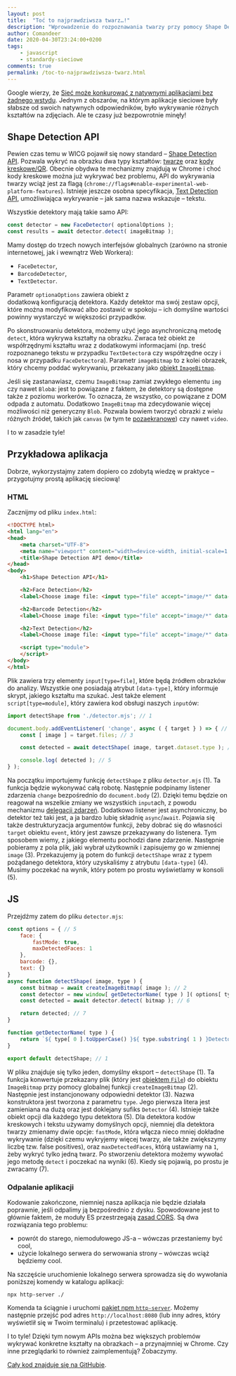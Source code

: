 ```yaml
---
layout: post
title:  "Toć to najprawdziwsza twarz…!"
description: "Wprowadzenie do rozpoznawania twarzy przy pomocy Shape Detection API."
author: Comandeer
date: 2020-04-30T23:24:00+0200
tags:
    - javascript
    - standardy-sieciowe
comments: true
permalink: /toc-to-najprawdziwsza-twarz.html
---
```


Google wierzy, że [Sieć może konkurować z natywnymi aplikacjami bez żadnego wstydu](https://www.chromium.org/teams/web-capabilities-fugu). Jednym z obszarów, na którym aplikacje sieciowe były słabsze od swoich natywnych odpowiedników, było wykrywanie różnych kształtów na zdjęciach. Ale te czasy już bezpowrotnie minęły!<!--more-->

## Shape Detection API

Pewien czas temu w WICG pojawił się nowy standard – [Shape Detection API](https://wicg.github.io/shape-detection-api/). Pozwala wykryć na obrazku dwa typy kształtów: [twarze](https://wicg.github.io/shape-detection-api/#face-detection-api) oraz [kody kreskowe/QR](https://wicg.github.io/shape-detection-api/#barcode-detection-api). Obecnie obydwa te mechanizmy znajdują w Chrome i choć kody kreskowe można już wykrywać bez problemu, API do wykrywania twarzy wciąż jest za flagą (`chrome://flags#enable-experimental-web-platform-features`). Istnieje jeszcze osobna specyfikacja, [Text Detection API](https://wicg.github.io/shape-detection-api/text.html), umożliwiająca wykrywanie – jak sama nazwa wskazuje – tekstu.

Wszystkie detektory mają takie samo API:

```javascript
const detector = new FaceDetector( optionalOptions );
const results = await detector.detect( imageBitmap );
```

Mamy dostęp do trzech nowych interfejsów globalnych (zarówno na stronie internetowej, jak i wewnątrz Web Workera):

* `FaceDetector`,
*  `BarcodeDetector`,
* `TextDetector`.

Parametr `optionaOptions` zawiera obiekt z dodatkową konfiguracją detektora. Każdy detektor ma swój zestaw opcji, które można modyfikować albo zostawić w spokoju – ich domyślne wartości powinny wystarczyć w większości przypadków.

Po skonstruowaniu detektora, możemy użyć jego asynchroniczną metodę `detect`, która wykrywa kształty na obrazku. Zwraca też obiekt ze współrzędnymi kształtu wraz z dodatkowymi informacjami (np. treść rozpoznanego tekstu w przypadku `TextDetector`a czy współrzędne oczy i nosa w przypadku `FaceDetector`a). Parametr `imageBitmap` to z kolei obrazek, który chcemy poddać wykrywaniu, przekazany jako [obiekt `ImageBitmap`](https://html.spec.whatwg.org/multipage/imagebitmap-and-animations.html#imagebitmap).

<p class="note">Jeśli się zastanawiasz, czemu <code>ImageBitmap</code> zamiat zwykłego elementu <code>img</code> czy nawet <code>Blob</code>a: jest to powiązane z faktem, że detektory są dostępne także z poziomu workerów. To oznacza, że wszystko, co powiązane z DOM odpada z automatu. Dodatkowo <code>ImageBitmap</code> ma zdecydowanie więcej możliwości niż generyczny <code>Blob</code>. Pozwala bowiem tworzyć obrazki z wielu różnych źródeł, takich jak <code>canvas</code> (w tym te <a href="https://developer.mozilla.org/en-US/docs/Web/API/OffscreenCanvas" rel="noreferrer noopener">pozaekranowe</a>) czy nawet <code>video</code>.</p>

I to w zasadzie tyle!

## Przykładowa aplikacja

Dobrze, wykorzystajmy zatem dopiero co zdobytą wiedzę w praktyce – przygotujmy prostą aplikację sieciową!

### HTML

Zacznijmy od pliku `index.html`:

```html
<!DOCTYPE html>
<html lang="en">
<head>
	<meta charset="UTF-8">
	<meta name="viewport" content="width=device-width, initial-scale=1.0">
	<title>Shape Detection API demo</title>
</head>
<body>
	<h1>Shape Detection API</h1>

	<h2>Face Detection</h2>
	<label>Choose image file: <input type="file" accept="image/*" data-type="face"></label>

	<h2>Barcode Detection</h2>
	<label>Choose image file: <input type="file" accept="image/*" data-type="barcode"></label>

	<h2>Text Detection</h2>
	<label>Choose image file: <input type="file" accept="image/*" data-type="text"></label>

	<script type="module">
	</script>
</body>
</html>
```

Plik zawiera trzy elementy `input[type=file]`, które będą źródłem obrazków do analizy. Wszystkie one posiadają atrybut `[data-type]`, który informuje skrypt, jakiego kształtu ma szukać. Jest także element `script[type=module]`, który zawiera kod obsługi naszych `input`ów:

```javascript
import detectShape from './detector.mjs'; // 1

document.body.addEventListener( 'change', async ( { target } ) => { // 2
	const [ image ] = target.files; // 3

	const detected = await detectShape( image, target.dataset.type ); // 4

	console.log( detected ); // 5
} );
```

Na początku importujemy funkcję `detectShape` z pliku `detector.mjs` (1). Ta funkcja będzie wykonywać całą robotę. Następnie podpinamy listener zdarzenia `change` bezpośrednio do `document.body` (2). Dzięki temu będzie on reagował na wszelkie zmiany we wszystkich `input`ach, z powodu mechanizmu [delegacji zdarzeń](https://javascript.info/event-delegation). Dodatkowo listener jest asynchroniczny, bo detektor też taki jest, a ja bardzo lubię składnię `async`/`await`. Pojawia się także destrukturyzacja argumentów funkcji, żeby dobrać się do własności `target` obiektu `event`, który jest zawsze przekazywany do listenera. Tym sposobem wiemy, z jakiego elementu pochodzi dane zdarzenie. Następnie pobieramy z pola plik, jaki wybrał użytkownik i zapisujemy go w zmiennej `image` (3). Przekazujemy ją potem do funkcji `detectShape` wraz z typem pożądanego detektora, który uzyskaliśmy z atrybutu `[data-type]` (4). Musimy poczekać na wynik, który potem po prostu wyświetlamy w konsoli (5).

## JS

Przejdźmy zatem do pliku `detector.mjs`:

```javascript
const options = { // 5
	face: {
		fastMode: true,
		maxDetectedFaces: 1
	},
	barcode: {},
	text: {}
}
async function detectShape( image, type ) {
	const bitmap = await createImageBitmap( image ); // 2
	const detector = new window[ getDetectorName( type ) ]( options[ type ] ); //3
	const detected = await detector.detect( bitmap ); // 6

	return detected; // 7
}

function getDetectorName( type ) {
	return `${ type[ 0 ].toUpperCase() }${ type.substring( 1 ) }Detector`; // 4
}

export default detectShape; // 1
```

W pliku znajduje się tylko jeden, domyślny eksport – `detectShape` (1). Ta funkcja konwertuje przekazany plik (który jest [obiektem `File`](https://developer.mozilla.org/en-US/docs/Web/API/File)) do obiektu `ImageBitmap` przy pomocy globalnej funkcji `createImageBitmap` (2). Następnie jest instancjonowany odpowiedni detektor (3). Nazwa konstruktora jest tworzona z parametru `type`. Jego pierwsza litera jest zamieniana na dużą oraz jest doklejany sufiks `Detector` (4). Istnieje także obiekt opcji dla każdego typu detektora (5). Dla detektora kodów kreskowych i tekstu używamy domyślnych opcji, niemniej dla detektora twarzy zmienamy dwie opcje: `fastMode`, która włącza nieco mniej dokładne wykrywanie (dzięki czemu wykryjemy więcej twarzy, ale także zwiększymy liczbę tzw. false positives), oraz `maxDetectedFaces`, którą ustawiamy na `1`, żeby wykryć tylko jedną twarz. Po stworzeniu detektora możemy wywołać jego metodę `detect` i poczekać na wyniki (6). Kiedy się pojawią, po prostu je zwracamy (7).

### Odpalanie aplikacji

Kodowanie zakończone, niemniej nasza aplikacja nie będzie działała poprawnie, jeśli odpalimy ją bezpośrednio z dysku. Spowodowane jest to głównie faktem, że moduły ES przestrzegają [zasad CORS](https://developer.mozilla.org/en-US/docs/Web/HTTP/CORS). Są dwa rozwiązania tego problemu:

* powrót do starego, niemodułowego JS-a – wówczas przestaniemy być cool,
* użycie lokalnego serwera do serwowania strony – wówczas wciąż będziemy cool.

Na szczęście uruchomienie lokalnego serwera sprowadza się do wywołania poniższej komendy w katalogu aplikacji:

```shell
npx http-server ./
```

Komenda ta ściągnie i uruchomi [pakiet npm `http-server`](https://www.npmjs.com/package/http-server). Możemy następnie przejść pod adres `http://localhost:8080` (lub inny adres, który wyświetlił się w Twoim terminalu) i przetestować aplikację.

I to tyle! Dzięki tym nowym APIs można bez większych problemów wykrywać konkretne kształty na obrazkach – a przynajmniej w Chrome. Czy inne przeglądarki to również zaimplementują? Zobaczymy.

[Cały kod znajduje się na GitHubie](https://github.com/Comandeer/shape-detection-api-demo).

